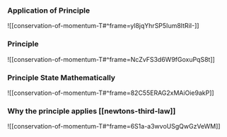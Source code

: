 ### Application of Principle
![[conservation-of-momentum-T#^frame=yl8jqYhrSP5Ium8ItRiI-]]
### Principle
![[conservation-of-momentum-T#^frame=NcZvFS3d6W9fGoxuPqS8t]]
### Principle State Mathematically
![[conservation-of-momentum-T#^frame=82C55ERAG2xMAiOie9akP]]
### Why the principle applies [[newtons-third-law]]
![[conservation-of-momentum-T#^frame=6S1a-a3wvoUSgQwGzVeWM]]
